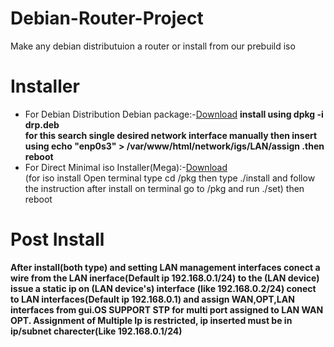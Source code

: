 # Debian-Router-Project
Make any debian distributuion a router or install from our prebuild iso

# Installer
<ul>
 <li>For Debian Distribution Debian package:-<a href="https://github.com/sounakkar/Debian-Router-Project/blob/main/DEBIAN/drp.deb?raw=true">Download</a>
 <strong>install using dpkg -i drp.deb <br>for this search single desired network interface manually then insert using echo "enp0s3" > /var/www/html/network/igs/LAN/assign .then reboot</strong>
 </li>
 <li>For Direct Minimal iso Installer(Mega):-<a href="https://mega.nz/file/YVFxDSja#DZiwNc6X2EyG_WrdaehNCebAInY5StXigm4ObWf3I9Q">Download</a> <br> (for iso install Open terminal type cd /pkg then type ./install and follow the instruction after install on terminal go to /pkg and run ./set) then reboot </li>
  </ul>

# Post Install
 <strong>After install(both type) and setting LAN management interfaces conect a wire from the LAN inerface(Default ip 192.168.0.1/24) to the (LAN device) issue a static ip on (LAN device's) interface (like 192.168.0.2/24) conect to LAN  interfaces(Default ip 192.168.0.1)  and assign WAN,OPT,LAN interfaces from gui.OS SUPPORT STP for multi port assigned to LAN WAN OPT. Assignment of Multiple Ip is restricted, ip inserted must be in ip/subnet charecter(Like 192.168.0.1/24)  </strong>
